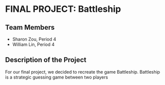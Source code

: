 # FINAL PROJECT: Battleship

## Team Members
- Sharon Zou, Period 4
- William Lin, Period 4

## Description of the Project 
For our final project, we decided to recreate the game Battleship. Battleship is a strategic guessing game between two players
